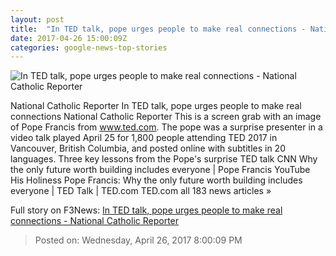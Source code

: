 ```yaml
---
layout: post
title:  "In TED talk, pope urges people to make real connections - National Catholic Reporter"
date: 2017-04-26 15:00:09Z
categories: google-news-top-stories
---
```


![In TED talk, pope urges people to make real connections - National Catholic Reporter](https://www.ncronline.org/sites/default/files/styles/facebook_ratio/public/stories/images/20170426T0838-9409-CNS-POPE-TED-TALK_800.jpg?itok=hLoecKv4)

National Catholic Reporter In TED talk, pope urges people to make real connections National Catholic Reporter This is a screen grab with an image of Pope Francis from www.ted.com. The pope was a surprise presenter in a video talk played April 25 for 1,800 people attending TED 2017 in Vancouver, British Columbia, and posted online with subtitles in 20 languages. Three key lessons from the Pope's surprise TED talk CNN Why the only future worth building includes everyone | Pope Francis YouTube His Holiness Pope Francis: Why the only future worth building includes everyone | TED Talk | TED.com TED.com all 183 news articles »


Full story on F3News: [In TED talk, pope urges people to make real connections - National Catholic Reporter](http://www.f3nws.com/n/dHzeDG)

> Posted on: Wednesday, April 26, 2017 8:00:09 PM

